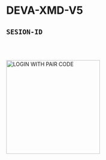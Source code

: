 # DEVA-XMD-V5

**`SESION-ID`**
---
<br>
<br>

<a href="https://prabath--md-official.vercel.app/"><img src="https://https://suhail-md-vtsf.onrender.com" alt="LOGIN WITH PAIR CODE" width="250"></a>
